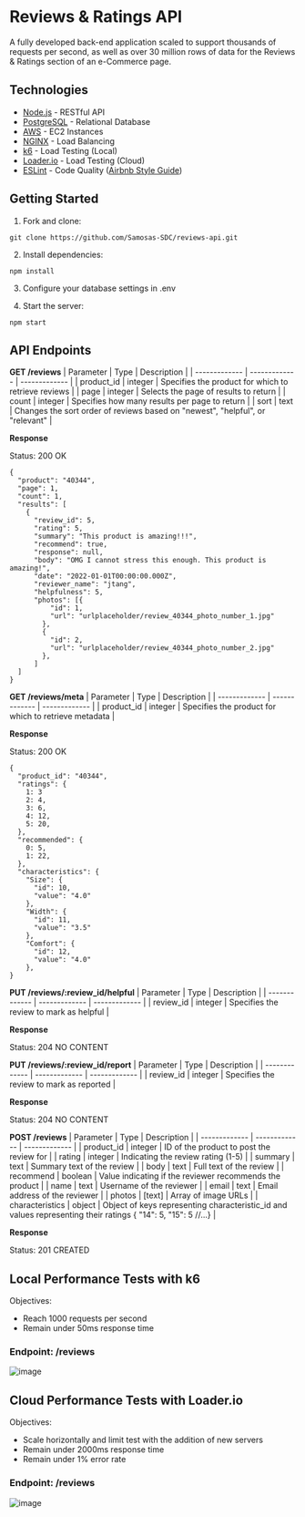 # Reviews & Ratings API
A fully developed back-end application scaled to support thousands of requests per second, as well as over 30 million rows of data for the Reviews & Ratings section of an e-Commerce page.

<h2>Technologies</h2>

- [Node.js](https://github.com/nodejs/node/) - RESTful API
- [PostgreSQL](https://github.com/postgres/postgres) - Relational Database
- [AWS](https://aws.amazon.com/) - EC2 Instances
- [NGINX](https://github.com/nginx/nginx) - Load Balancing
- [k6](https://github.com/grafana/k6) - Load Testing (Local)
- [Loader.io](https://loader.io/) - Load Testing (Cloud)
- [ESLint](https://github.com/eslint/eslint) - Code Quality ([Airbnb Style Guide](https://github.com/airbnb/javascript))

<h2>Getting Started</h2>

1. Fork and clone:
```
git clone https://github.com/Samosas-SDC/reviews-api.git
```

2. Install dependencies:
```
npm install
```

3. Configure your database settings in .env


4. Start the server:
```
npm start
```

<h2>API Endpoints</h2>

**GET /reviews**
| Parameter | Type | Description |
| ------------- | ------------- | ------------- |
| product_id | integer | Specifies the product for which to retrieve reviews |
| page | integer | Selects the page of results to return |
| count | integer | Specifies how many results per page to return |
| sort | text | Changes the sort order of reviews based on "newest", "helpful", or "relevant" |

**Response**

Status: 200 OK
```
{
  "product": "40344",
  "page": 1,
  "count": 1,
  "results": [
    {
      "review_id": 5,
      "rating": 5,
      "summary": "This product is amazing!!!",
      "recommend": true,
      "response": null,
      "body": "OMG I cannot stress this enough. This product is amazing!",
      "date": "2022-01-01T00:00:00.000Z",
      "reviewer_name": "jtang",
      "helpfulness": 5,
      "photos": [{
          "id": 1,
          "url": "urlplaceholder/review_40344_photo_number_1.jpg"
        },
        {
          "id": 2,
          "url": "urlplaceholder/review_40344_photo_number_2.jpg"
        },
      ]
  ]
}
```

**GET /reviews/meta**
| Parameter | Type | Description |
| ------------- | ------------- | ------------- |
| product_id | integer | Specifies the product for which to retrieve metadata |


**Response**

Status: 200 OK

```
{
  "product_id": "40344",
  "ratings": {
    1: 3
    2: 4,
    3: 6,
    4: 12,
    5: 20,
  },
  "recommended": {
    0: 5,
    1: 22,
  },
  "characteristics": {
    "Size": {
      "id": 10,
      "value": "4.0"
    },
    "Width": {
      "id": 11,
      "value": "3.5"
    },
    "Comfort": {
      "id": 12,
      "value": "4.0"
    },
}
```


**PUT /reviews/:review_id/helpful**
| Parameter | Type | Description |
| ------------- | ------------- | ------------- |
| review_id | integer | Specifies the review to mark as helpful |

**Response**

Status: 204 NO CONTENT


**PUT /reviews/:review_id/report**
| Parameter | Type | Description |
| ------------- | ------------- | ------------- |
| review_id | integer | Specifies the review to mark as reported |

**Response**

Status: 204 NO CONTENT

**POST /reviews**
| Parameter | Type | Description |
| ------------- | ------------- | ------------- |
| product_id	| integer | ID of the product to post the review for |
| rating	| integer | Indicating the review rating (1-5) |
| summary	| text | Summary text of the review |
| body	| text | Full text of the review |
| recommend	| boolean | Value indicating if the reviewer recommends the product |
| name | text | Username of the reviewer |
| email	| text |	Email address of the reviewer |
| photos | [text] |	Array of image URLs |
| characteristics	| object |	Object of keys representing characteristic_id and values representing their ratings { "14": 5, "15": 5 //...} |

**Response**

Status: 201 CREATED

<h2>Local Performance Tests with k6</h2>

Objectives:
<ul>
  <li>Reach 1000 requests per second</li>
  <li>Remain under 50ms response time</li>
</ul>

<h3>Endpoint: /reviews</h3>

![image](https://user-images.githubusercontent.com/97769405/166124353-244cd936-74b7-4c96-b5c3-47d741fdafe4.png)

<h2>Cloud Performance Tests with Loader.io</h2>

Objectives:
<ul>
  <li>Scale horizontally and limit test with the addition of new servers</li>
  <li>Remain under 2000ms response time</li>
  <li>Remain under 1% error rate</li>
</ul>

<h3>Endpoint: /reviews</h3>

![image](https://user-images.githubusercontent.com/97769405/166124393-8b7ac7ab-adf2-4d19-b56b-1e7e1aee9198.png)

